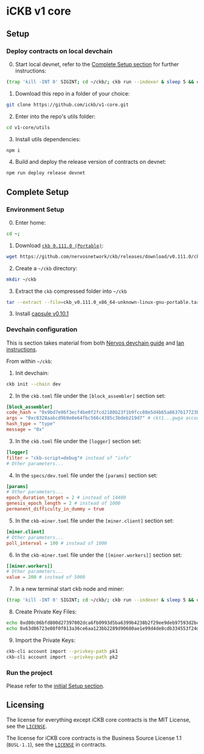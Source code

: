 # iCKB v1 core

## Setup

### Deploy contracts on local devchain

0. Start local devnet, refer to the [Complete Setup section](#complete-setup) for further instructions:

```bash
(trap 'kill -INT 0' SIGINT; cd ~/ckb/; ckb run --indexer & sleep 5 && ckb miner)
```

1. Download this repo in a folder of your choice:  

```bash
git clone https://github.com/ickb/v1-core.git
```

2. Enter into the repo's utils folder:

```bash
cd v1-core/utils
```

3. Install utils dependencies:

```bash
npm i
```

4. Build and deploy the release version of contracts on devnet:

```bash
npm run deploy release devnet
```

## Complete Setup

### Environment Setup

0. Enter home:

```bash
cd ~;
```

1. Download [`ckb 0.111.0 (Portable)`](https://github.com/nervosnetwork/ckb/releases/tag/v0.111.0):

```bash
wget https://github.com/nervosnetwork/ckb/releases/download/v0.111.0/ckb_v0.111.0_x86_64-unknown-linux-gnu-portable.tar.gz
```

2. Create a `~/ckb` directory:

```bash
mkdir ~/ckb
```

3. Extract the `ckb` compressed folder into `~/ckb`

```bash
tar --extract --file=ckb_v0.111.0_x86_64-unknown-linux-gnu-portable.tar.gz --strip-components=1 --directory=ckb
```

3. Install [capsule v0.10.1](https://github.com/nervosnetwork/capsule)

### Devchain configuration

This is section takes material from both [Nervos devchain guide](https://docs.nervos.org/docs/basics/guides/devchain/) and [Ian instructions](https://talk.nervos.org/t/is-there-any-way-to-speed-up-the-blockchain-in-a-way-that-180-epochs-happen-in-a-reasonable-time-frame-in-the-local-devchain/7163).

From within `~/ckb`:

1. Init devchain:

```bash
ckb init --chain dev
```

2. In the `ckb.toml` file under the `[block_assembler]` section set:

```toml
[block_assembler]
code_hash = "0x9bd7e06f3ecf4be0f2fcd2188b23f1b9fcc88e5d4b65a8637b17723bbda3cce8"
args = "0xc8328aabcd9b9e8e64fbc566c4385c3bdeb219d7" # ckt1...gwga account
hash_type = "type"
message = "0x"
```

3. In the `ckb.toml` file under the `[logger]` section set:

```toml
[logger]
filter = "ckb-script=debug"# instead of "info"
# Other parameters...
```

4. In the `specs/dev.toml` file under the `[params]` section set:

``` toml
[params]
# Other parameters...
epoch_duration_target = 2 # instead of 14400
genesis_epoch_length = 2 # instead of 1000
permanent_difficulty_in_dummy = true
```

5. In the `ckb-miner.toml` file under the `[miner.client]` section set:

``` toml
[miner.client]
# Other parameters...
poll_interval = 100 # instead of 1000
```

6. In the `ckb-miner.toml` file under the `[[miner.workers]]` section set:

``` toml
[[miner.workers]]
# Other parameters...
value = 200 # instead of 5000
```

7. In a new terminal start ckb node and miner:

```bash
(trap 'kill -INT 0' SIGINT; cd ~/ckb/; ckb run --indexer & sleep 5 && ckb miner)
```

8. Create Private Key Files:

```bash
echo 0xd00c06bfd800d27397002dca6fb0993d5ba6399b4238b2f29ee9deb97593d2bc > pk1
echo 0x63d86723e08f0f813a36ce6aa123bb2289d90680ae1e99d4de8cdb334553f24d > pk2
```

9. Import the Private Keys:

```bash
ckb-cli account import --privkey-path pk1
ckb-cli account import --privkey-path pk2
```

### Run the project

Please refer to the [initial Setup section](#setup).

## Licensing

The license for everything except iCKB core contracts is the MIT License, see the [`LICENSE`](./LICENSE).

The license for iCKB core contracts is the Business Source License 1.1 (`BUSL-1.1`), see the [`LICENSE`](./contracts/LICENSE) in contracts.
